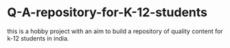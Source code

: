 # Q-A-repository-for-K-12-students
this is a hobby project with an aim to build a repository of quality content for k-12 students in india.
